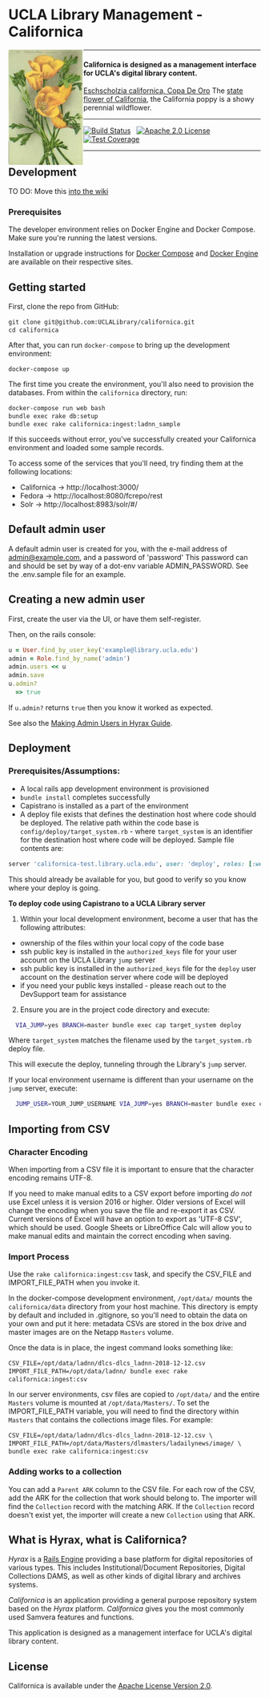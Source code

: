 # UCLA Library Management - Californica

<img align="left" width="150" src="app/assets/images/CalifornicaPoppy.jpeg">

---

#### Californica is designed as a management interface for UCLA's digital library content.

[Eschscholzia californica, Copa De Oro](https://en.wikipedia.org/wiki/Eschscholzia_californica) The [state flower of California](http://www.parks.ca.gov/?page_id=627), the California poppy is a showy perennial wildflower.

---

[![Build Status](https://travis-ci.org/UCLALibrary/californica.svg?branch=master)](https://travis-ci.org/UCLALibrary/californica) &nbsp; [![Apache 2.0 License](http://img.shields.io/badge/APACHE2-license-blue.svg)](./LICENSE) &nbsp; [![Test Coverage](https://coveralls.io/repos/github/UCLALibrary/californica/badge.svg?branch=master)](https://coveralls.io/github/UCLALibrary/californica?branch=master)

---

## Development

TO DO: Move this [into the wiki](https://github.com/UCLALibrary/californica/wiki)

### Prerequisites

The developer environment relies on Docker Engine and Docker Compose. Make sure you're running the latest versions.

Installation or upgrade instructions for [Docker Compose](https://docs.docker.com/compose/install/) and [Docker Engine](https://docs.docker.com/install/) are available on their respective sites.

## Getting started

First, clone the repo from GitHub:

    git clone git@github.com:UCLALibrary/californica.git
    cd californica

After that, you can run `docker-compose` to bring up the development environment:

    docker-compose up

The first time you create the environment, you'll also need to provision the databases. From within the `californica` directory, run:

    docker-compose run web bash
    bundle exec rake db:setup
    bundle exec rake californica:ingest:ladnn_sample

If this succeeds without error, you've successfully created your Californica environment and loaded some sample records.

To access some of the services that you'll need, try finding them at the following locations:

- Californica -> http://localhost:3000/
- Fedora -> http://localhost:8080/fcrepo/rest
- Solr -> http://localhost:8983/solr/#/

## Default admin user

A default admin user is created for you, with the e-mail address of admin@example.com, and a password of 'password' This password can and should be set by way of a dot-env variable ADMIN_PASSWORD. See the .env.sample file for an example.

## Creating a new admin user

First, create the user via the UI, or have them self-register.

Then, on the rails console:

```ruby
u = User.find_by_user_key('example@library.ucla.edu')
admin = Role.find_by_name('admin')
admin.users << u
admin.save
u.admin?
  => true
```

If `u.admin?` returns `true` then you know it worked as expected.

See also the [Making Admin Users in Hyrax Guide](https://github.com/samvera/hyrax/wiki/Making-Admin-Users-in-Hyrax).

## Deployment

### Prerequisites/Assumptions:

- A local rails app development environment is provisioned
- `bundle install` completes successfully
- Capistrano is installed as a part of the environment
- A deploy file exists that defines the destination host where code should be deployed. The relative path within the code base is `config/deploy/target_system.rb` - where `target_system` is an identifier for the destination host where code will be deployed. Sample file contents are:

```ruby
server 'californica-test.library.ucla.edu', user: 'deploy', roles: [:web, :app, :db]
```

This should already be available for you, but good to verify so you know where your deploy is going.

**To deploy code using Capistrano to a UCLA Library server**

1. Within your local development environment, become a user that has the following attributes:

- ownership of the files within your local copy of the code base
- ssh public key is installed in the `authorized_keys` file for your user account on the UCLA Library `jump` server
- ssh public key is installed in the `authorized_keys` file for the `deploy` user account on the destination server where code will be deployed
- if you need your public keys installed - please reach out to the DevSupport team for assistance

2. Ensure you are in the project code directory and execute:

```bash
  VIA_JUMP=yes BRANCH=master bundle exec cap target_system deploy
```

Where `target_system` matches the filename used by the `target_system.rb` deploy file.

This will execute the deploy, tunneling through the Library's `jump` server.

If your local environment username is different than your username on the `jump` server, execute:

```bash
  JUMP_USER=YOUR_JUMP_USERNAME VIA_JUMP=yes BRANCH=master bundle exec cap target_system deploy
```

## Importing from CSV

### Character Encoding

When importing from a CSV file it is important to ensure that the character encoding
remains UTF-8.

If you need to make manual edits to a CSV export before importing _do not_ use Excel
unless it is version 2016 or higher. Older versions of Excel will change the encoding when you save the
file and re-export it as CSV. Current versions of Excel will have an option to export as 'UTF-8 CSV', which
should be used. Google Sheets or LibreOffice Calc will allow you to make manual edits and maintain the
correct encoding when saving.

### Import Process

Use the `rake californica:ingest:csv` task, and specify the CSV_FILE and IMPORT_FILE_PATH when you invoke it.

In the docker-compose development environment, `/opt/data/` mounts the `californica/data` directory
from your host machine. This directory is empty by default and included in .gitignore, so you'll
need to obtain the data on your own and put it here: metadata CSVs are stored in the box drive and
master images are on the Netapp `Masters` volume.

Once the data is in place, the ingest command looks something like:

```
CSV_FILE=/opt/data/ladnn/dlcs-dlcs_ladnn-2018-12-12.csv IMPORT_FILE_PATH=/opt/data/ladnn/ bundle exec rake californica:ingest:csv
```

In our server environments, csv files are copied to `/opt/data/` and the entire `Masters` volume is
mounted at `/opt/data/Masters/`. To set the IMPORT_FILE_PATH variable, you will need to find the
directory within `Masters` that contains the collections image files. For example:

```
CSV_FILE=/opt/data/ladnn/dlcs-dlcs_ladnn-2018-12-12.csv \
IMPORT_FILE_PATH=/opt/data/Masters/dlmasters/ladailynews/image/ \
bundle exec rake californica:ingest:csv
```

### Adding works to a collection

You can add a `Parent ARK` column to the CSV file.  For each row of the CSV, add the ARK for the collection that work should belong to.  The importer will find the `Collection` record with the matching ARK.  If the `Collection` record doesn't exist yet, the importer will create a new `Collection` using that ARK.

## What is Hyrax, what is Californica?

_Hyrax_ is a [Rails Engine](http://guides.rubyonrails.org/engines.html#what-are-engines-questionmark)
providing a base platform for digital repositories of various types. This includes Institutional/Document
Repositories, Digital Collections DAMS, as well as other kinds of digital library and archives systems.

_Californica_ is an application providing a general purpose repository system based on the _Hyrax_ platform.
_Californica_ gives you the most commonly used Samvera features and functions.

This application is designed as a management interface for UCLA's digital library content.

## License

Californica is available under the [Apache License Version 2.0](./LICENSE).
